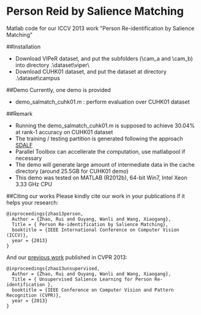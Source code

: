 Person Reid by Salience Matching
=========================

Matlab code for our ICCV 2013 work "Person Re-identification by Salience Matching" 


##Installation
- Download VIPeR dataset, and put the subfolders (\cam_a and \cam_b) into directory .\dataset\viper\
- Download CUHK01 dataset, and put the dataset at directory .\dataset\campus

##Demo
Currently, one demo is provided

- demo_salmatch_cuhk01.m : perform evaluation over CUHK01 dataset

##Remark
- Running the demo_salmatch_cuhk01.m is supposed to achieve 30.04% at rank-1 accuracy on CUHK01 dataset
- The training / testing partition is generated following the approach [SDALF](http://www.lorisbazzani.info/code-datasets/sdalf-descriptor/) 
- Parallel Toolbox can accellerate the computation, use matlabpool if necessary
- The demo will generate large amount of intermediate data in the cache directory (around 25.5GB for CUHK01 demo)
- This demo was tested on MATLAB (R2012b), 64-bit Win7, Intel Xeon 3.33 GHz CPU

##Citing our works
Please kindly cite our work in your publications if it helps your research:
    
    @inproceedings{zhao13person,
      Author = {Zhao, Rui and Ouyang, Wanli and Wang, Xiaogang},
      Title = { Person Re-identification by Salience Matching},
      booktitle = {IEEE International Conference on Computer Vision (ICCV)},
 	  year = {2013}
    }

And our [previous work](https://github.com/Robert0812/salience_reid) published in CVPR 2013:
  
    @inproceedings{zhao13unsupervised,
      Author = {Zhao, Rui and Ouyang, Wanli and Wang, Xiaogang},
      Title = { Unsupervised Salience Learning for Person Re-identification },
      booktitle = {IEEE Conference on Computer Vision and Pattern Recognition (CVPR)},
	  year = {2013}
    }

<!-- - Rui Zhao, Wanli Ouyang, and Xiaogang Wang. Person Re-identification by Salience Matching. In ICCV 2013.
- Rui Zhao, Wanli OUyang, and Xiaogang Wang. Unsupervised Salience Learning for Person Re-identification. In CVPR 2013. -->
